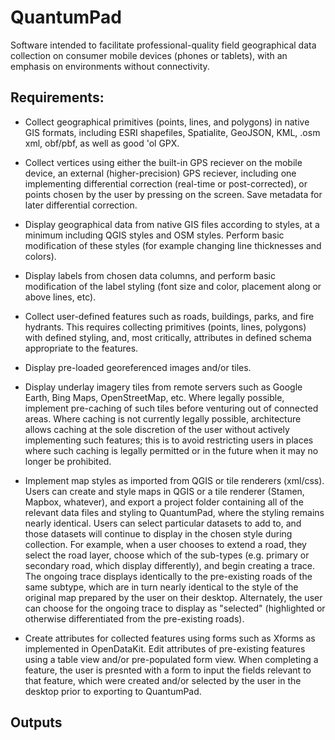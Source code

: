 # QuantumPad

Software intended to facilitate professional-quality field geographical data collection on consumer mobile devices (phones or tablets), with an emphasis on environments without connectivity.

## Requirements:

- Collect geographical primitives (points, lines, and polygons) in native GIS formats, including ESRI shapefiles, Spatialite, GeoJSON, KML, .osm xml, obf/pbf, as well as good 'ol GPX.  

- Collect vertices using either the built-in GPS reciever on the mobile device, an external (higher-precision) GPS reciever, including one implementing differential correction (real-time or post-corrected), or points chosen by the user by pressing on the screen.  Save metadata for later differential correction.

- Display geographical data from native GIS files according to styles, at a minimum including QGIS styles and OSM styles.  Perform basic modification of these styles (for example changing line thicknesses and colors).

- Display labels from chosen data columns, and perform basic modification of the label styling (font size and color, placement along or above lines, etc). 

- Collect user-defined features such as roads, buildings, parks, and fire hydrants.  This requires collecting primitives (points, lines, polygons) with defined styling, and, most critically, attributes in defined schema appropriate to the features.

- Display pre-loaded georeferenced images and/or tiles.

- Display underlay imagery tiles from remote servers such as Google Earth, Bing Maps, OpenStreetMap, etc.  Where legally possible,  implement pre-caching of such tiles before venturing out of connected areas.  Where caching is not currently legally possible, architecture allows caching at the sole discretion of the user without actively implementing such features; this is to avoid restricting users in places where such caching is legally permitted or in the future when it may no longer be prohibited.

- Implement map styles as imported from QGIS or tile renderers (xml/css).  Users can create and style maps in QGIS or a tile renderer (Stamen, Mapbox, whatever), and export a project folder containing all of the relevant data files and styling to QuantumPad, where the styling remains nearly identical.  Users can select particular datasets to add to, and those datasets will continue to display in the chosen style during collection.  For example, when a user chooses to extend a road, they select the road layer, choose which of the sub-types (e.g. primary or secondary road, which display differently), and begin creating a trace.  The ongoing trace displays identically to the pre-existing roads of the same subtype, which are in turn nearly identical to the style of the original map prepared by the user on their desktop.  Alternately, the user can choose for the ongoing trace to display as "selected" (highlighted or otherwise differentiated from the pre-existing roads).

- Create attributes for collected features using forms such as Xforms as implemented in OpenDataKit.  Edit attributes of pre-existing features using a table view and/or pre-populated form view.  When completing a feature, the user is presnted with a form to input the fields relevant to that feature, which were created and/or selected by the user in the desktop prior to exporting to QuantumPad.

## Outputs

